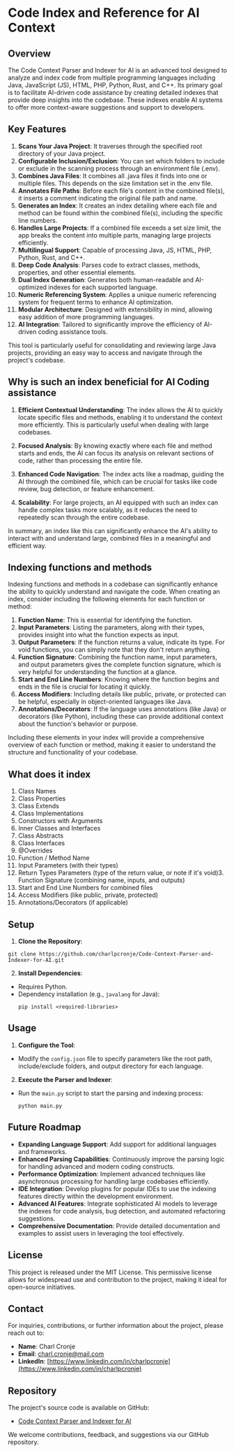 # Code Index and Reference for AI Context

## Overview

The Code Context Parser and Indexer for AI is an advanced tool designed to analyze and index code from multiple programming languages including Java, JavaScript (JS), HTML, PHP, Python, Rust, and C++. Its primary goal is to facilitate AI-driven code assistance by creating detailed indexes that provide deep insights into the codebase. These indexes enable AI systems to offer more context-aware suggestions and support to developers.

## Key Features

1. **Scans Your Java Project**: It traverses through the specified root directory of your Java project.
2. **Configurable Inclusion/Exclusion**: You can set which folders to include or exclude in the scanning process through an environment file (.env).
3. **Combines Java Files**: It combines all .java files it finds into one or multiple files. This depends on the size limitation set in the .env file.
4. **Annotates File Paths**: Before each file's content in the combined file(s), it inserts a comment indicating the original file path and name.
5. **Generates an Index**: It creates an index detailing where each file and method can be found within the combined file(s), including the specific line numbers.
6. **Handles Large Projects**: If a combined file exceeds a set size limit, the app breaks the content into multiple parts, managing large projects efficiently.
7. **Multilingual Support**: Capable of processing Java, JS, HTML, PHP, Python, Rust, and C++.
8. **Deep Code Analysis**: Parses code to extract classes, methods, properties, and other essential elements.
9. **Dual Index Generation**: Generates both human-readable and AI-optimized indexes for each supported language.
10. **Numeric Referencing System**: Applies a unique numeric referencing system for frequent terms to enhance AI optimization.
11. **Modular Architecture**: Designed with extensibility in mind, allowing easy addition of more programming languages.
12. **AI Integration**: Tailored to significantly improve the efficiency of AI-driven coding assistance tools.

This tool is particularly useful for consolidating and reviewing large Java projects, providing an easy way to access and navigate through the project's codebase.

## Why is such an index beneficial for AI Coding assistance

1. **Efficient Contextual Understanding**: The index allows the AI to quickly locate specific files and methods, enabling it to understand the context more efficiently. This is particularly useful when dealing with large codebases.

2. **Focused Analysis**: By knowing exactly where each file and method starts and ends, the AI can focus its analysis on relevant sections of code, rather than processing the entire file.

3. **Enhanced Code Navigation**: The index acts like a roadmap, guiding the AI through the combined file, which can be crucial for tasks like code review, bug detection, or feature enhancement.

4. **Scalability**: For large projects, an AI equipped with such an index can handle complex tasks more scalably, as it reduces the need to repeatedly scan through the entire codebase.

In summary, an index like this can significantly enhance the AI's ability to interact with and understand large, combined files in a meaningful and efficient way.

## Indexing functions and methods

Indexing functions and methods in a codebase can significantly enhance the ability to quickly understand and navigate the code. When creating an index, consider including the following elements for each function or method:

1. **Function Name**: This is essential for identifying the function. 
2. **Input Parameters**: Listing the parameters, along with their types, provides insight into what the function expects as input.
3. **Output Parameters**: If the function returns a value, indicate its type. For void functions, you can simply note that they don't return anything.
4. **Function Signature**: Combining the function name, input parameters, and output parameters gives the complete function signature, which is very helpful for understanding the function at a glance.
5. **Start and End Line Numbers**: Knowing where the function begins and ends in the file is crucial for locating it quickly.
6. **Access Modifiers**: Including details like public, private, or protected can be helpful, especially in object-oriented languages like Java.
7. **Annotations/Decorators**: If the language uses annotations (like Java) or decorators (like Python), including these can provide additional context about the function's behavior or purpose.
    
Including these elements in your index will provide a comprehensive overview of each function or method, making it easier to understand the structure and functionality of your codebase.

## What does it index

1. Class Names
2. Class Properties
3. Class Extends
4. Class Implementations
5. Constructors with Arguments
6. Inner Classes and Interfaces 
7. Class Abstracts
8. Class Interfaces
9. @Overrides
10. Function / Method Name
11. Input Parameters (with their types)
12. Return Types Parameters (type of the return value, or note if it's void)3. Function Signature (combining name, inputs, and outputs)
13. Start and End Line Numbers for combined files
14. Access Modifiers (like public, private, protected)
15. Annotations/Decorators (if applicable)


## Setup

1. **Clone the Repository**:

```
git clone https://github.com/charlpcronje/Code-Context-Parser-and-Indexer-for-AI.git
```

2. **Install Dependencies**:
- Requires Python.
- Dependency installation (e.g., `javalang` for Java):
  ```
  pip install <required-libraries>
  ```

## Usage

1. **Configure the Tool**:
- Modify the `config.json` file to specify parameters like the root path, include/exclude folders, and output directory for each language.

2. **Execute the Parser and Indexer**:
- Run the `main.py` script to start the parsing and indexing process:
  ```
  python main.py
  ```

## Future Roadmap

- **Expanding Language Support**: Add support for additional languages and frameworks.
- **Enhanced Parsing Capabilities**: Continuously improve the parsing logic for handling advanced and modern coding constructs.
- **Performance Optimization**: Implement advanced techniques like asynchronous processing for handling large codebases efficiently.
- **IDE Integration**: Develop plugins for popular IDEs to use the indexing features directly within the development environment.
- **Advanced AI Features**: Integrate sophisticated AI models to leverage the indexes for code analysis, bug detection, and automated refactoring suggestions.
- **Comprehensive Documentation**: Provide detailed documentation and examples to assist users in leveraging the tool effectively.

## License

This project is released under the MIT License. This permissive license allows for widespread use and contribution to the project, making it ideal for open-source initiatives.

## Contact

For inquiries, contributions, or further information about the project, please reach out to:

- **Name**: Charl Cronje
- **Email**: [charl.cronje@mail.com](mailto:charl.cronje@mail.com)
- **LinkedIn**: [https://www.linkedin.com/in/charlpcronje](https://www.linkedin.com/in/charlpcronje)

## Repository

The project's source code is available on GitHub:

- [Code Context Parser and Indexer for AI](https://github.com/charlpcronje/Code-Context-Parser-and-Indexer-for-AI.git)

We welcome contributions, feedback, and suggestions via our GitHub repository.
